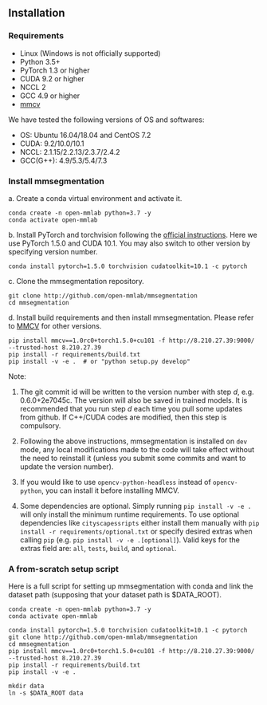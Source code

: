 ## Installation

### Requirements

- Linux (Windows is not officially supported)
- Python 3.5+
- PyTorch 1.3 or higher
- CUDA 9.2 or higher
- NCCL 2
- GCC 4.9 or higher
- [mmcv](https://github.com/open-mmlab/mmcv)

We have tested the following versions of OS and softwares:

- OS: Ubuntu 16.04/18.04 and CentOS 7.2
- CUDA: 9.2/10.0/10.1
- NCCL: 2.1.15/2.2.13/2.3.7/2.4.2
- GCC(G++): 4.9/5.3/5.4/7.3

### Install mmsegmentation

a. Create a conda virtual environment and activate it.

```shell
conda create -n open-mmlab python=3.7 -y
conda activate open-mmlab
```

b. Install PyTorch and torchvision following the [official instructions](https://pytorch.org/).
Here we use PyTorch 1.5.0 and CUDA 10.1.
You may also switch to other version by specifying version number.

```shell
conda install pytorch=1.5.0 torchvision cudatoolkit=10.1 -c pytorch
```

c. Clone the mmsegmentation repository.

```shell
git clone http://github.com/open-mmlab/mmsegmentation
cd mmsegmentation
```

d. Install build requirements and then install mmsegmentation.
Please refer to [MMCV](https://mmcv.readthedocs.io/en/latest/) for other versions.

```shell
pip install mmcv==1.0rc0+torch1.5.0+cu101 -f http://8.210.27.39:9000/ --trusted-host 8.210.27.39
pip install -r requirements/build.txt
pip install -v -e .  # or "python setup.py develop"
```

Note:

1. The git commit id will be written to the version number with step *d*, e.g. 0.6.0+2e7045c. The version will also be saved in trained models.
It is recommended that you run step *d* each time you pull some updates from github. If C++/CUDA codes are modified, then this step is compulsory.

2. Following the above instructions, mmsegmentation is installed on `dev` mode, any local modifications made to the code will take effect without the need to reinstall it (unless you submit some commits and want to update the version number).

3. If you would like to use `opencv-python-headless` instead of `opencv-python`,
you can install it before installing MMCV.

4. Some dependencies are optional. Simply running `pip install -v -e .` will only install the minimum runtime requirements.
To use optional dependencies like `cityscapessripts`  either install them manually with `pip install -r requirements/optional.txt` or specify desired extras when calling `pip` (e.g. `pip install -v -e .[optional]`). Valid keys for the extras field are: `all`, `tests`, `build`, and `optional`.


### A from-scratch setup script

Here is a full script for setting up mmsegmentation with conda and link the dataset path (supposing that your dataset path is $DATA_ROOT).

```shell
conda create -n open-mmlab python=3.7 -y
conda activate open-mmlab

conda install pytorch=1.5.0 torchvision cudatoolkit=10.1 -c pytorch
git clone http://github.com/open-mmlab/mmsegmentation
cd mmsegmentation
pip install mmcv==1.0rc0+torch1.5.0+cu101 -f http://8.210.27.39:9000/ --trusted-host 8.210.27.39
pip install -r requirements/build.txt
pip install -v -e .

mkdir data
ln -s $DATA_ROOT data
```
